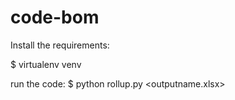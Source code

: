 # code-bom

Install the requirements:

$ virtualenv venv

run the code:
$ python rollup.py <outputname.xlsx>


